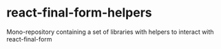# react-final-form-helpers
Mono-repository containing a set of libraries with helpers to interact with react-final-form
